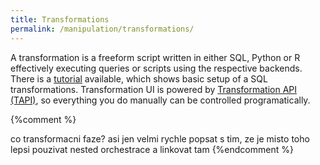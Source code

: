 ```yaml
---
title: Transformations
permalink: /manipulation/transformations/
---
```


A transformation is a freeform script written in either SQL, Python or R effectively executing queries or 
scripts using the respective backends. There is a [tutorial](/overview/tutorial/manipulate/) 
available, which shows basic setup of a SQL transformations. Transformation UI is powered by 
[Transformation API (TAPI)](http://developers.keboola.com/integrate/transformations/), so everything you do manually
can be controlled programatically.

{%comment %}

co transformacni faze? asi jen velmi rychle popsat s tim, ze je misto toho lepsi pouzivat nested orchestrace a linkovat tam
{%endcomment %}